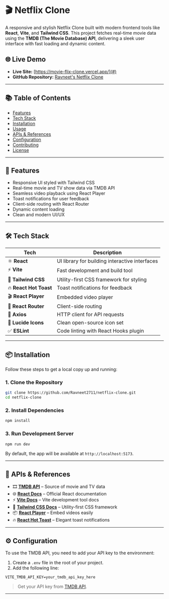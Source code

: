 # 🎬 Netflix Clone

A responsive and stylish Netflix Clone built with modern frontend tools like **React**, **Vite**, and **Tailwind CSS**. This project fetches real-time movie data using the **TMDB (The Movie Database) API**, delivering a sleek user interface with fast loading and dynamic content.

## 🌐 Live Demo

- **Live Site:** [https://movie-flix-clone.vercel.app/](#)  
- **GitHub Repository:** [Ravneet's Netflix Clone](https://github.com/Ravneet2711/netflix-clone)

---

## 📚 Table of Contents

- [Features](#features)
- [Tech Stack](#tech-stack)
- [Installation](#installation)
- [Usage](#usage)
- [APIs & References](#apis--references)
- [Configuration](#configuration)
- [Contributing](#contributing)
- [License](#license)

---

## 🚀 Features

- Responsive UI styled with Tailwind CSS
- Real-time movie and TV show data via TMDB API
- Seamless video playback using React Player
- Toast notifications for user feedback
- Client-side routing with React Router
- Dynamic content loading
- Clean and modern UI/UX

---

## 🛠️ Tech Stack

| Tech              | Description                                      |
|-------------------|--------------------------------------------------|
| ⚛️ **React**       | UI library for building interactive interfaces  |
| ⚡ **Vite**         | Fast development and build tool                |
| 🎨 **Tailwind CSS** | Utility-first CSS framework for styling         |
| 🔥 **React Hot Toast** | Toast notifications for feedback         |
| 🎬 **React Player** | Embedded video player                          |
| 🔄 **React Router** | Client-side routing                            |
| 🔗 **Axios**        | HTTP client for API requests                   |
| 🧩 **Lucide Icons** | Clean open-source icon set                     |
| ✅ **ESLint**       | Code linting with React Hooks plugin           |

---

## 📦 Installation

Follow these steps to get a local copy up and running:

### 1. Clone the Repository

```bash
git clone https://github.com/Ravneet2711/netflix-clone.git
cd netflix-clone
```

### 2. Install Dependencies

```bash
npm install
```

### 3. Run Development Server

```bash
npm run dev
```

By default, the app will be available at `http://localhost:5173`.

---

## 🔗 APIs & References

- 🎞️ **[TMDB API](https://www.themoviedb.org/documentation/api)** – Source of movie and TV data
- 🌐 **[React Docs](https://react.dev)** – Official React documentation
- ⚡ **[Vite Docs](https://vitejs.dev)** – Vite development tool docs
- 🎨 **[Tailwind CSS Docs](https://tailwindcss.com/docs)** – Utility-first CSS framework
- 📦 **[React Player](https://www.npmjs.com/package/react-player)** – Embed videos easily
- 🔥 **[React Hot Toast](https://react-hot-toast.com)** – Elegant toast notifications

---

## ⚙️ Configuration

To use the TMDB API, you need to add your API key to the environment:

1. Create a `.env` file in the root of your project.
2. Add the following line:

```env
VITE_TMDB_API_KEY=your_tmdb_api_key_here
```

> Get your API key from [TMDB API](https://www.themoviedb.org/settings/api).

---


